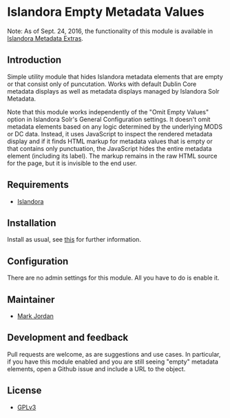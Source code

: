 # Islandora Empty Metadata Values

Note: As of Sept. 24, 2016, the functionality of this module is available in [Islandora Metadata Extras](https://github.com/mjordan/islandora_metadata_extras).

## Introduction

Simple utility module that hides Islandora metadata elements that are empty or that consist only of puncutation. Works with default Dublin Core metadata displays as well as metadata displays managed by Islandora Solr Metadata.

Note that this module works independently of the "Omit Empty Values" option in Islandora Solr's General Configuration settings. It doesn't omit metadata elements based on any logic determined by the underlying MODS or DC data. Instead, it uses JavaScript to inspect the rendered metadata display and if it finds HTML markup for metadata values that is empty or that contains only punctuation, the JavaScript hides the entire metadata element (including its label). The markup remains in the raw HTML source for the page, but it is invisible to the end user.

## Requirements

* [Islandora](https://github.com/Islandora/islandora)

## Installation

Install as usual, see [this](https://drupal.org/documentation/install/modules-themes/modules-7) for further information.

## Configuration

There are no admin settings for this module. All you have to do is enable it.

## Maintainer

* [Mark Jordan](https://github.com/mjordan)

## Development and feedback

Pull requests are welcome, as are suggestions and use cases. In particular, if you have this module enabled and you are still seeing "empty" metadata elements, open a Github issue and include a URL to the object.

## License

* [GPLv3](http://www.gnu.org/licenses/gpl-3.0.txt)

